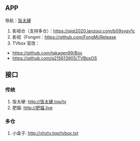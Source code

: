 ## APP

导航：[饭太硬](http://饭太硬.top/)

1. 影视仓（支持多仓）：https://qiqi2020.lanzoui.com/b09svqv1c
2. 影视（Fongmi：https://github.com/FongMi/Release
3. TVbox 官改：
  - https://github.com/takagen99/Box
  - https://github.com/q215613905/TVBoxOS


## 接口

### 传统
1. 饭太硬: http://饭太硬.top/tv
2. 肥猫: http://肥猫.live

### 多仓
1. 小盒子: http://xhztv.top/tvbox.txt
